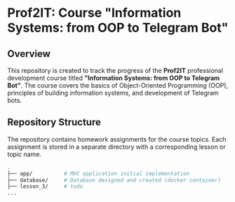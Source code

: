 # Prof2IT: Course "Information Systems: from OOP to Telegram Bot"

## Overview
This repository is created to track the progress of the **Prof2IT** professional development course titled **"Information Systems: from OOP to Telegram Bot"**.
The course covers the basics of Object-Oriented Programming (OOP), principles of building information systems, and development of Telegram bots.

## Repository Structure
The repository contains homework assignments for the course topics. Each assignment is stored in a separate directory with a corresponding lesson or topic name.

```bash
.
├── app/          # MVC application initial implementation
├── database/     # Database designed and created (docker container)
├── lesson_3/     # todo
...
